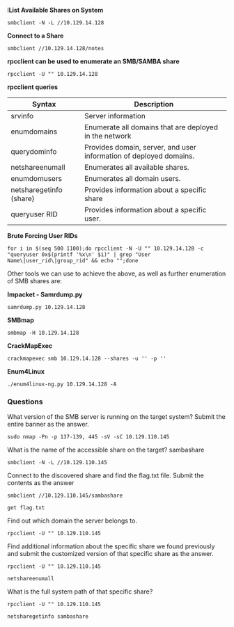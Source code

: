 l**List Available Shares on System**
```
smbclient -N -L //10.129.14.128
```

**Connect to a Share**
```
smbclient //10.129.14.128/notes
```

**rpcclient can be used to enumerate an SMB/SAMBA share**

```
rpcclient -U "" 10.129.14.128
```


**rpcclient queries**

| Syntax      | Description |
| ----------- | ----------- |
| srvinfo     | Server information       |
| enumdomains   | Enumerate all domains that are deployed in the network        |
| querydominfo      | Provides domain, server, and user information of deployed domains. |
| netshareenumall | Enumerates all available shares. |
| enumdomusers      | Enumerates all domain users.      |
| netsharegetinfo (share)  | Provides information about a specific share        |
| queryuser RID     | Provides information about a specific user. |

**Brute Forcing User RIDs**
```
for i in $(seq 500 1100);do rpcclient -N -U "" 10.129.14.128 -c "queryuser 0x$(printf '%x\n' $i)" | grep "User Name\|user_rid\|group_rid" && echo "";done
```


Other tools we can use to achieve the above, as well as further enumeration of SMB shares are:

**Impacket - Samrdump.py**
```
samrdump.py 10.129.14.128
```

**SMBmap**
```
smbmap -H 10.129.14.128
```

**CrackMapExec**
```
crackmapexec smb 10.129.14.128 --shares -u '' -p ''
```

**Enum4Linux**
```
./enum4linux-ng.py 10.129.14.128 -A
```



### Questions

What version of the SMB server is running on the target system? Submit the entire banner as the answer.

```
sudo nmap -Pn -p 137-139, 445 -sV -sC 10.129.110.145
```

What is the name of the accessible share on the target? sambashare

```
smbclient -N -L //10.129.110.145
```

Connect to the discovered share and find the flag.txt file. Submit the contents as the answer

```
smbclient //10.129.110.145/sambashare
```

```
get flag.txt
```


Find out which domain the server belongs to.
```
rpcclient -U "" 10.129.110.145
```


Find additional information about the specific share we found previously and submit the customized version of that specific share as the answer.
```
rpcclient -U "" 10.129.110.145
```

```
netshareenumall
```

What is the full system path of that specific share?
```
rpcclient -U "" 10.129.110.145
```

```
netsharegetinfo sambashare
```

